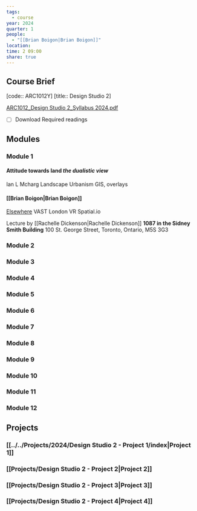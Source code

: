 ```yaml
---
tags:
  - course
year: 2024
quarter: 1
people:
  - "[[Brian Boigon|Brian Boigon]]"
location: 
time: 2 09:00
share: true
---
```


## Course Brief

[code:: ARC1012Y]
[title:: Design Studio 2]

[ARC1012_Design Studio 2_Syllabus 2024.pdf](file:///D:%5COneDrive%20-%20University%20of%20Toronto%5C_twp%5CDocument%5CScholar%5CUTOR%5C2024-01%5CARC1012Y%5CARC1012_Design%20Studio%202_Syllabus%202024.pdf)

- [ ] Download Required readings

## Modules

### Module 1
#### Attitude towards land _the dualistic view_
Ian L Mcharg
Landscape Urbanism
GIS, overlays

#### [[Brian Boigon|Brian Boigon]]
[Elsewhere](https://www.elsewhereishere.com)
VAST London
VR Spatial.io

Lecture by [[Rachelle Dickenson|Rachelle Dickenson]] **1087 in the Sidney Smith Building** 100 St. George Street, Toronto, Ontario, M5S 3G3
### Module 2



### Module 3

### Module 4

### Module 5

### Module 6

### Module 7

### Module 8

### Module 9

### Module 10

### Module 11

### Module 12


## Projects

### [[../../Projects/2024/Design Studio 2 - Project 1/index|Project 1]]

### [[Projects/Design Studio 2 - Project 2|Project 2]]

### [[Projects/Design Studio 2 - Project 3|Project 3]]

### [[Projects/Design Studio 2 - Project 4|Project 4]]
